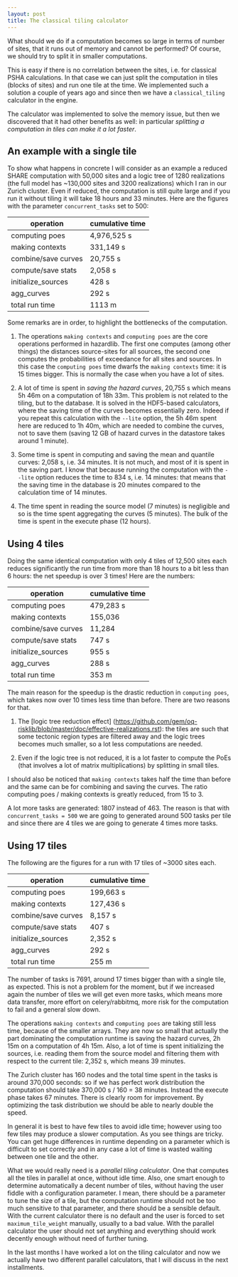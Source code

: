 ```yaml
---
layout: post
title: The classical tiling calculator
---
```


What should we do if a computation becomes so large in terms of number
of sites, that it runs out of memory and cannot be performed? Of course,
we should try to split it in smaller computations.

This is easy if there is no correlation between the sites, i.e. for
classical PSHA calculations. In that case we can just split the
computation in tiles (blocks of sites) and run one tile at the
time. We implemented such a solution a couple of years ago and since
then we have a `classical_tiling` calculator in the engine.

The calculator was implemented to solve the memory issue, but
then we discovered that it had other benefits as well: in particular
*splitting a computation in tiles can make it a lot faster*.

An example with a single tile
------------------------------

To show what happens in concrete I will consider as an example a
reduced SHARE computation with 50,000 sites and a logic tree of 1280
realizations (the full model has ~130,000 sites and 3200 realizations)
which I ran in our Zurich cluster. Even if reduced, the computation is
still quite large and if you run it without tiling it will take 18 hours
and 33 minutes. Here are the figures with the parameter `concurrent_tasks`
set to 500:

operation          | cumulative time
-------------------|-------------------
computing poes	   | 4,976,525 s
making contexts	   | 331,149 s
combine/save curves| 20,755 s
compute/save stats | 2,058 s
initialize_sources | 428 s
agg_curves         | 292 s
total run time     | 1113 m

Some remarks are in order, to highlight the bottlenecks of the computation.

1. The operations `making contexts` and `computing poes` are the core
operations performed in hazardlib. The first one computes (among other things)
the distances source-sites for all sources, the second
one computes the probabilities of exceedance for all sites and sources.
In this case the `computing poes` time dwarfs the `making contexts` time:
it is 15 times bigger. This is normally the case when you have a lot of
sites.

2. A lot of time is spent in *saving the hazard curves*, 20,755 s which
means 5h 46m on a computation of 18h 33m. This problem is not related
to the tiling, but to the database. It is solved in the HDF5-based
calculators, where the saving time of the curves becomes essentially
zero. Indeed if you repeat this calculation with the `--lite` option,
the 5h 46m spent here are reduced to 1h 40m, which are needed to
combine the curves, not to save them (saving 12 GB of hazard curves
in the datastore takes around 1 minute).

3. Some time is spent in computing and saving the mean and quantile curves:
2,058 s, i.e. 34 minutes. It is not much, and most of it is spent in the
saving part. I know that because running the computation with the ``--lite``
option reduces the time to 834 s, i.e. 14 minutes: that means that the
saving time in the database is 20 minutes compared to the calculation time
of 14 minutes.

4. The time spent in reading the source model (7 minutes) is negligible
and so is the time spent aggregating the curves (5 minutes). The bulk of
the time is spent in the execute phase (12 hours).

Using 4 tiles
--------------------------------------------------

Doing the same identical computation with only 4 tiles of 12,500 sites
each reduces significantly the run time from more than 18 hours to a
bit less than 6 hours: the net speedup is over 3 times! Here are the
numbers:

operation          | cumulative time
-------------------|-------------------
computing poes	   | 479,283 s
making contexts    | 155,036
combine/save curves| 11,284
compute/save stats | 747 s
initialize_sources | 955 s
agg_curves         | 288	s
total run time     | 353 m

The main reason for the speedup is the drastic reduction in `computing
poes`, which takes now over 10 times less time than before. There are
two reasons for that.

1. The [logic tree reduction effect]
(https://github.com/gem/oq-risklib/blob/master/doc/effective-realizations.rst):
the tiles are such that some tectonic region types are filtered away
and the logic trees becomes much smaller, so a lot less computations
are needed.

2. Even if the logic tree is not reduced, it is a lot faster to compute
the PoEs (that involves a lot of matrix multiplications) by splitting
in small tiles.

I should also be noticed that `making contexts` takes half the time than
before and the same can be for combining and
saving the curves. The ratio computing poes / making contexts
is greatly reduced, from 15 to 3.

A lot more tasks are generated: 1807
instead of 463. The reason is that with `concurrent_tasks = 500` we
are going to generated around 500 tasks per tile and since there are 4
tiles we are going to generate 4 times more tasks.

Using 17 tiles
----------------------------------------

The following are the figures for a run with 17 tiles of ~3000 sites
each.

operation          | cumulative time
-------------------|-------------------
computing poes	   | 199,663 s
making contexts	   | 127,436 s
combine/save curves| 8,157 s
compute/save stats | 407 s
initialize_sources | 2,352 s
agg_curves         | 292 s
total run time     | 255 m

The number of tasks is 7691, around 17 times bigger than with a single tile, as
expected. This is not a problem for the moment, but if we increased again
the number of tiles we will get even more tasks, which means
more data transfer, more effort on celery/rabbitmq, more risk for the
computation to fail and a general slow down.

The operations `making contexts` and `computing poes` are taking still
less time, because of the smaller arrays. They are now so small that
actually the part dominating the computation runtime is saving the
hazard curves, 2h 15m on a computation of 4h 15m. Also, a lot of time
is spent initializing the sources, i.e. reading them from the source
model and filtering them with respect to the current tile: 2,352 s,
which means 39 minutes.

The Zurich cluster has 160 nodes and the total time spent in the tasks
is around 370,000 seconds: so if we has perfect work distribution
the computation should take 370,000 s / 160 = 38 minutes. Instead
the execute phase takes 67 minutes. There is clearly room for
improvement. By optimizing the task distribution we should
be able to nearly double the speed.

In general it is best to have few tiles to avoid idle time; however
using too few tiles may produce a slower computation. As you see
things are tricky. You can get huge differences in runtime depending
on a parameter which is difficult to set correctly and in any case a lot
of time is wasted waiting between one tile and the other.

What we would really need is a *parallel tiling calculator*. One that
computes all the tiles in parallel at once, without idle time. Also,
one smart enough to determine automatically a decent number of tiles,
without having the user fiddle with a configuration parameter. I mean,
there should be a parameter to tune the size of a tile, but the
computation runtime should not be too much sensitive to that parameter,
and there should be a sensible default. With the current calculator
there is no default and the user is forced to set `maximum_tile_weight`
manually, usually to a bad value. With the parallel calculator the
user should not set anything and everything should work decently enough
without need of further tuning.

In the last months I have worked a lot on the tiling calculator and now
we actually have two different parallel calculators, that I will discuss
in the next installments.
